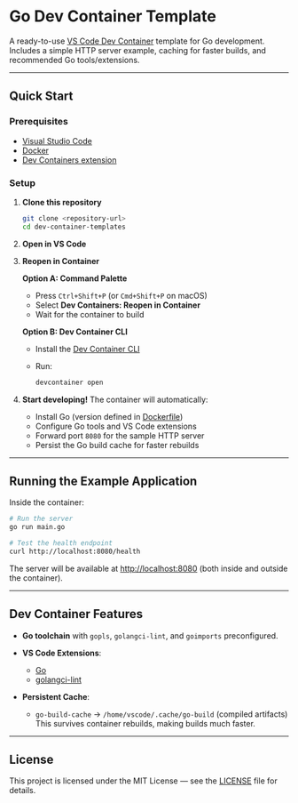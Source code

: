 # Go Dev Container Template

A ready-to-use [VS Code Dev Container](https://code.visualstudio.com/docs/devcontainers/containers) template for Go development.
Includes a simple HTTP server example, caching for faster builds, and recommended Go tools/extensions.

---

## Quick Start

### Prerequisites

* [Visual Studio Code](https://code.visualstudio.com/)
* [Docker](https://www.docker.com/get-started)
* [Dev Containers extension](https://marketplace.visualstudio.com/items?itemName=ms-vscode-remote.remote-containers)

### Setup

1. **Clone this repository**

   ```bash
   git clone <repository-url>
   cd dev-container-templates
   ```

2. **Open in VS Code**

3. **Reopen in Container**

   **Option A: Command Palette**

   * Press `Ctrl+Shift+P` (or `Cmd+Shift+P` on macOS)
   * Select **Dev Containers: Reopen in Container**
   * Wait for the container to build

   **Option B: Dev Container CLI**

   * Install the [Dev Container CLI](https://code.visualstudio.com/docs/devcontainers/devcontainer-cli)
   * Run:

     ```bash
     devcontainer open
     ```

4. **Start developing!**
   The container will automatically:

   * Install Go (version defined in [Dockerfile](Dockerfile))
   * Configure Go tools and VS Code extensions
   * Forward port `8080` for the sample HTTP server
   * Persist the Go build cache for faster rebuilds

---

## Running the Example Application

Inside the container:

```bash
# Run the server
go run main.go

# Test the health endpoint
curl http://localhost:8080/health
```

The server will be available at [http://localhost:8080](http://localhost:8080)
(both inside and outside the container).

---

## Dev Container Features

* **Go toolchain** with `gopls`, `golangci-lint`, and `goimports` preconfigured.

* **VS Code Extensions**:

  * [Go](https://marketplace.visualstudio.com/items?itemName=golang.Go)
  * [golangci-lint](https://marketplace.visualstudio.com/items?itemName=golangci-lint)

* **Persistent Cache**:

  * `go-build-cache` → `/home/vscode/.cache/go-build` (compiled artifacts)
    This survives container rebuilds, making builds much faster.

---

## License

This project is licensed under the MIT License — see the [LICENSE](LICENSE) file for details.

